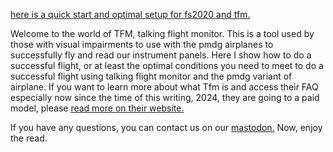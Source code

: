 [here is a quick start  and optimal setup for fs2020 and tfm.](/files/notes_on_fs2020.md)


Welcome to the world of TFM, talking flight monitor. This is a tool used by those with visual impairments to use with the pmdg airplanes to successfully fly and read our instrument panels. Here I show how to do a successful flight, or at least the optimal conditions you need to meet to do a successful flight using talking flight monitor and the pmdg variant of airplane. If you want to learn more about what Tfm is and access their FAQ especially now since the time of this writing, 2024, they are going to a paid model, please [read more on their website.](http://talkingflightmonitor.com)

If you have any questions, you can contact us on our [mastodon.](http://layer8.space/@FlyingBlindUS) Now, enjoy the read.
